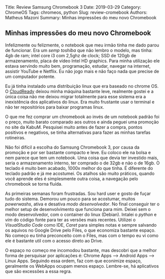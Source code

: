 Title: Review Samsung Chromebook 3
Date: 2019-03-29
Category: ChromeOS
Tags: chromeos, python
Slug: review-cromebook
Authors: Matheus Mazoni
Summary: Minhas impressões do meu novo Chromebook

## Minhas impressões do meu novo Chromebook

Infelizmente ou felizmente, o notebook que meu  irmão tinha me dado parou de funcionar. Era um *semp toshiba* que não lembro o modelo, mas tinha: 4gb de ram; intel core i3 com 2,5ghz de clock; SSD de 120gb de armazenamento, placa de vídeo Intel HD graphics. Para minha utilização ele estava servindo muito bem, programação, estudar, navegar na internet, assistir YouTube e Netflix. Eu não jogo mais e não faço nada que precise de um computador potente.

Eu já tinha instalado uma distribuição linux que era baseado no chrome OS. O [CloudReady](https://www.neverware.com/freedownload) deixou minha máquina bastante leve, realmente gostei e a única coisa não me deixou migrar totalmente para esse sistema era a inexistência dos aplicativos do linux. Era muito frustante usar o terminal e não ter repositórios para baixar programas linux.

O que me fez comprar um chromebook ao invés de um notebook padrão foi o preço, muito barato comparado aos outros e ainda peguei uma promoção no site da KabuM. Pesquisei muito antes de fazer a compra, pontos positivos e negativos, se tinha alternativas para fazer as minhas tarefas rotineiras.

Não foi difícil a escolha do Samsung Chromebook 3, por causa da promoção e por ser bastante compacto e leve. Eu coloco ele na bolsa e nem parece que tem um notebook. Uma coisa que devia ter investido mais, seria o armazenamento interno, ter comprado o de 32gb e não o de 16gb. O teclado é muito bem acabado, 1000x melhor do que tinha. É diferente do teclado padrão e já me acostumei. Os atalhos são muito práticos, quando você aprende eles é simplesmente outra coisa, a navegação pelo chromebook se torna fluída.

As primeiras semanas foram frustradas. Sou hard user e gosto de fuçar tudo do sistema. Demorou um pouco para se acostumar, muitos *powerwashs*, ativa e desativa *modo desenvolvedor*. No final conseguir ter o melhor setup de desenvolvimento que funciona para mim. Deixei sem o modo desenvolvedor, com o container do linux (Debian). Intalei o *python* e *vim* do código fonte para ter as versões mais recentes. Utilizei o *VisualStudio Code* como IDE, *Caret* para simples notas e sempre salvando os aquivos no Google Drive pelo Files, o que economiza bastante espaço. No começo eu tinha preconceito com o Files, mas com o tempo eu vi como ele é bastante util com o acesso direto ao Drive.

O espaço no começo me incomodou bastante, mas descobri que a melhor forma de persquisar por aplicações é: Chrome Apps --\> Android Apps --\> Linux Apps. Seguindo essa ordem, faz com que econimize espaço, geralmente os WebApps ocupam menos espaço. Lembre-se, há aplicativos que são excessões a essa regra.